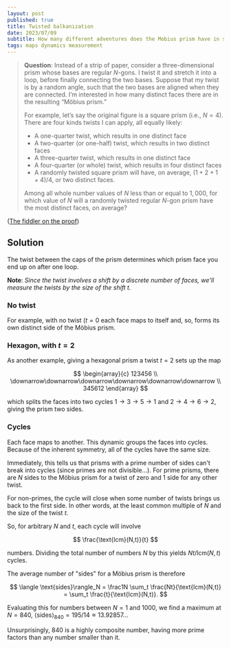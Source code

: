 ```yaml
---
layout: post
published: true
title: Twisted balkanization 
date: 2023/07/09
subtitle: How many different adventures does the Mobius prism have in store?
tags: maps dynamics measurement
---
```


>**Question**: Instead of a strip of paper, consider a three-dimensional prism whose bases are regular $N$-gons. I twist it and stretch it into a loop, before finally connecting the two bases. Suppose that my twist is by a random angle, such that the two bases are aligned when they are connected. I’m interested in how many distinct faces there are in the resulting “Möbius prism.”
>
>For example, let’s say the original figure is a square prism (i.e., $N = 4$). There are four kinds twists I can apply, all equally likely:
>
> - A one-quarter twist, which results in one distinct face
> - A two-quarter (or one-half) twist, which results in two distinct faces
> - A three-quarter twist, which results in one distinct face
> - A four-quarter (or whole) twist, which results in four distinct faces
> - A randomly twisted square prism will have, on average, $(1+2+1+4)/4$, or two distinct faces.
>
>Among all whole number values of $N$ less than or equal to $1,000$, for which value of $N$ will a randomly twisted regular $N$-gon prism have the most distinct faces, on average?

<!--more-->

([The fiddler on the proof](https://thefiddler.substack.com/p/can-you-escape-the-infinite-loop))

## Solution

The twist between the caps of the prism determines which prism face you end up on after one loop. 

**Note**: *Since the twist involves a shift by a discrete number of faces, we'll measure the twists by the size of the shift $t.$*

### No twist

For example, with no twist ($t=0$ each face maps to itself and, so, forms its own distinct side of the Möbius prism.

### Hexagon, with $t=2$

As another example, giving a hexagonal prism a twist $t=2$ sets up the map

$$
  \begin{array}{c}
    123456 \\
    \downarrow\downarrow\downarrow\downarrow\downarrow\downarrow \\
    345612
  \end{array}
$$

which splits the faces into two cycles $1 \rightarrow 3 \rightarrow 5 \rightarrow 1$ and $2 \rightarrow 4 \rightarrow 6 \rightarrow 2,$ giving the prism two sides.

### Cycles

Each face maps to another. This dynamic groups the faces into cycles. Because of the inherent symmetry, all of the cycles have the same size. 

Immediately, this tells us that prisms with a prime number of sides can't break into cycles (since primes are not divisible$\ldots$). For prime prisms, there are $N$ sides to the Möbius prism for a twist of zero and $1$ side for any other twist.

For non-primes, the cycle will close when some number of twists brings us back to the first side. In other words, at the least common multiple of $N$ and the size of the twist $t.$

So, for arbitrary $N$ and $t,$ each cycle will involve 

$$ \frac{\text{lcm}(N,t)}{t} $$ 

numbers. Dividing the total number of numbers $N$ by this yields $Nt/\text{lcm}(N,t)$ cycles.

The average number of "sides" for a Möbius prism is therefore

$$ \langle \text{sides}\rangle_N = \frac1N \sum_t \frac{Nt}{\text{lcm}(N,t)} = \sum_t \frac{t}{\text{lcm}(N,t)}. $$

Evaluating this for numbers between $N=1$ and $1000,$ we find a maximum at $N=840,$ $\langle\text{sides}\rangle_{840} = 195/14 \approx 13.92857\ldots$ 

Unsurprisingly, $840$ is a highly composite number, having more prime factors than any number smaller than it.

<br>
